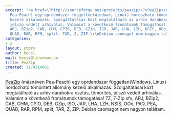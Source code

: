 ```yaml
---
excerpt: "<a href=\"http://sourceforge.net/projects/peazip/\">PeaZip</a> (másnéven
  Pea-Peach) egy oprdendszer független(Windows, Linux) hordozható tömörített állomány
  kezelő alkalmazás. Szolgáltatásai közt megtalálható az arhív darabokra osztás, tömörítés,
  jelszó védett arhíválas. Valamint a következő fromátumok támogatása! 7Z, 7-Zip sfx,
  ARJ, BZip2, CAB, CHM, CPIO, DEB, GZip, ISO, JAR, LHA, LZH, NSIS, OOo, PAQ, PEA,
  QUAD, RAR, RPM, split, TAR, Z, ZIP.\r\nDebian csomagot nem nagyon találtam."
categories:
- x
layout: story
author: kecsi
mail: kecsi@linuxbox.hu
title: PeaZip
created: 1174314061
---
```

<a href="http://sourceforge.net/projects/peazip/">PeaZip</a> (másnéven Pea-Peach) egy oprdendszer független(Windows, Linux) hordozható tömörített állomány kezelő alkalmazás. Szolgáltatásai közt megtalálható az arhív darabokra osztás, tömörítés, jelszó védett arhíválas. Valamint a következő fromátumok támogatása! 7Z, 7-Zip sfx, ARJ, BZip2, CAB, CHM, CPIO, DEB, GZip, ISO, JAR, LHA, LZH, NSIS, OOo, PAQ, PEA, QUAD, RAR, RPM, split, TAR, Z, ZIP.
Debian csomagot nem nagyon találtam.
